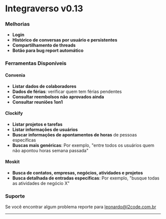# Integraverso v0.13

### Melhorias

- **Login**
- **Histórico de conversas por usuário e persistentes**
- **Compartilhamento de threads**
- **Botão para bug report automático**

### Ferramentas Disponíveis

#### Convenia
- **Listar dados de colaboradores**
- **Dados de férias**: verificar quem tem férias pendentes
- **Consultar reembolsos não aprovados ainda**
- **Consultar reuniões 1on1**

#### Clockify
- **Listar projetos e tarefas**
- **Listar informações de usuários**
- **Buscar informações de apontamentos de horas** de pessoas específicas
- **Buscas mais genéricas**: Por exemplo, "entre todos os usuários quem não apontou horas semana passada"

#### Moskit
- **Busca de contatos, empresas, negócios, atividades e projetos**
- **Busca detalhada de entradas específicas**: Por exemplo, "busque todas as atividades de negócio X"


### Suporte

Se você encontrar algum problema reporte para leonardo@l2code.com.br

---